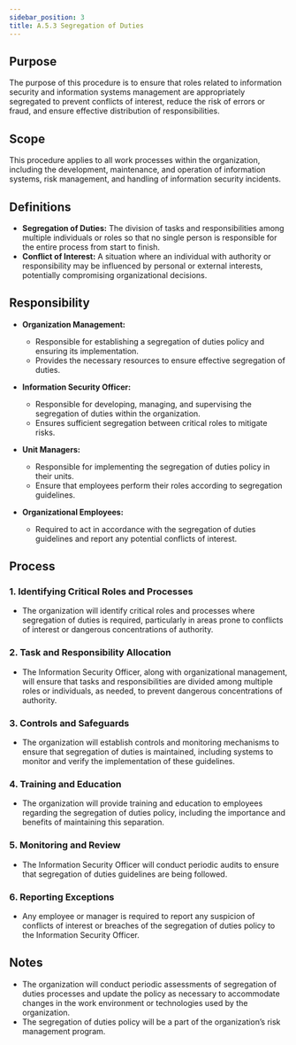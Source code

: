 ```yaml
---
sidebar_position: 3
title: A.5.3 Segregation of Duties
---
```


## Purpose
The purpose of this procedure is to ensure that roles related to information security and information systems management are appropriately segregated to prevent conflicts of interest, reduce the risk of errors or fraud, and ensure effective distribution of responsibilities.

## Scope
This procedure applies to all work processes within the organization, including the development, maintenance, and operation of information systems, risk management, and handling of information security incidents.

## Definitions
- **Segregation of Duties:** The division of tasks and responsibilities among multiple individuals or roles so that no single person is responsible for the entire process from start to finish.
- **Conflict of Interest:** A situation where an individual with authority or responsibility may be influenced by personal or external interests, potentially compromising organizational decisions.

## Responsibility
- **Organization Management:**
  - Responsible for establishing a segregation of duties policy and ensuring its implementation.
  - Provides the necessary resources to ensure effective segregation of duties.
  
- **Information Security Officer:**
  - Responsible for developing, managing, and supervising the segregation of duties within the organization.
  - Ensures sufficient segregation between critical roles to mitigate risks.
  
- **Unit Managers:**
  - Responsible for implementing the segregation of duties policy in their units.
  - Ensure that employees perform their roles according to segregation guidelines.
  
- **Organizational Employees:**
  - Required to act in accordance with the segregation of duties guidelines and report any potential conflicts of interest.

## Process
### 1. Identifying Critical Roles and Processes
- The organization will identify critical roles and processes where segregation of duties is required, particularly in areas prone to conflicts of interest or dangerous concentrations of authority.

### 2. Task and Responsibility Allocation
- The Information Security Officer, along with organizational management, will ensure that tasks and responsibilities are divided among multiple roles or individuals, as needed, to prevent dangerous concentrations of authority.

### 3. Controls and Safeguards
- The organization will establish controls and monitoring mechanisms to ensure that segregation of duties is maintained, including systems to monitor and verify the implementation of these guidelines.

### 4. Training and Education
- The organization will provide training and education to employees regarding the segregation of duties policy, including the importance and benefits of maintaining this separation.

### 5. Monitoring and Review
- The Information Security Officer will conduct periodic audits to ensure that segregation of duties guidelines are being followed.

### 6. Reporting Exceptions
- Any employee or manager is required to report any suspicion of conflicts of interest or breaches of the segregation of duties policy to the Information Security Officer.

## Notes
- The organization will conduct periodic assessments of segregation of duties processes and update the policy as necessary to accommodate changes in the work environment or technologies used by the organization.
- The segregation of duties policy will be a part of the organization’s risk management program.